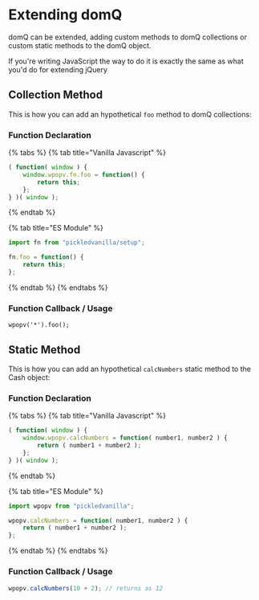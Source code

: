 # Extending domQ

domQ can be extended, adding custom methods to domQ collections or custom static methods to the domQ object.

If you're writing JavaScript the way to do it is exactly the same as what you'd do for extending jQuery

## Collection Method

This is how you can add an hypothetical `foo` method to domQ collections:

### Function Declaration

{% tabs %}
{% tab title="Vanilla Javascript" %}
```javascript
( function( window ) {
	window.wpopv.fn.foo = function() {
		return this;
	};
} )( window );
```
{% endtab %}

{% tab title="ES Module" %}
```javascript
import fn from "pickledvanilla/setup";

fn.foo = function() {
	return this;
};
```
{% endtab %}
{% endtabs %}

### Function Callback / Usage

```text
wpopv('*').foo();
```

## Static Method

This is how you can add an hypothetical `calcNumbers` static method to the Cash object:

### Function Declaration

{% tabs %}
{% tab title="Vanilla Javascript" %}
```javascript
( function( window ) {
	window.wpopv.calcNumbers = function( number1, number2 ) {
		return ( number1 + number2 );
	};
} )( window );

```
{% endtab %}

{% tab title="ES Module" %}
```javascript
import wpopv from "pickledvanilla";

wpopv.calcNumbers = function( number1, number2 ) {
	return ( number1 + number2 );
};
```
{% endtab %}
{% endtabs %}

### Function Callback / Usage

```javascript
wpopv.calcNumbers(10 + 2); // returns as 12
```

